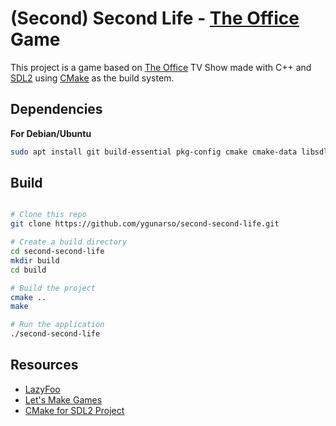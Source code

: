 # (Second) Second Life - [The Office] Game

This project is a game based on [The Office][] TV Show made with C++ and [SDL2][SDL] using [CMake][] as the build system.

## Dependencies

**For Debian/Ubuntu**

```sh
sudo apt install git build-essential pkg-config cmake cmake-data libsdl2-dev libsdl2-image-dev
```

## Build

```sh

# Clone this repo
git clone https://github.com/ygunarso/second-second-life.git

# Create a build directory
cd second-second-life
mkdir build
cd build

# Build the project
cmake ..
make

# Run the application
./second-second-life
```

## Resources
 - [LazyFoo][]
 - [Let's Make Games][]
 - [CMake for SDL2 Project][]

[LazyFoo]: http://lazyfoo.net/tutorials/SDL/index.php
[Let's Make Games]: https://www.youtube.com/watch?v=QQzAHcojEKg&list=PLhfAbcv9cehhkG7ZQK0nfIGJC_C-wSLrx
[CMake for SDL2 Project]: https://github.com/aminosbh/basic-cpp-sdl-project
[SDL]: https://www.libsdl.org
[CMake]: https://cmake.org
[The Office]: https://www.nbc.com/the-office
